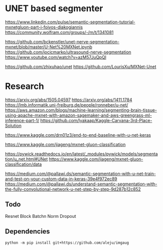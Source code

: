 

# UNET based segmenter

https://www.linkedin.com/pulse/semantic-segmentation-tutorial-mxnetgluon-part-i-foivos-diakogiannis
https://community.wolfram.com/groups/-/m/t/1341081

https://github.com/bckenstler/unet-nerve-segmentation-mxnet/blob/master/U-Net%20MXNet.ipynb
https://github.com/jocicmarko/ultrasound-nerve-segmentation
https://www.youtube.com/watch?v=azM57JuQpQI

https://github.com/zhixuhao/unet
https://github.com/LourisXu/MXNet-Unet


# Research

https://arxiv.org/abs/1505.04597
https://arxiv.org/abs/1411.1784
https://lmb.informatik.uni-freiburg.de/people/ronneber/u-net/
https://aws.amazon.com/blogs/machine-learning/segmenting-brain-tissue-using-apache-mxnet-with-amazon-sagemaker-and-aws-greengrass-ml-inference-part-1/
https://github.com/lyakaap/Kaggle-Carvana-3rd-Place-Solution


https://www.kaggle.com/drn01z3/end-to-end-baseline-with-u-net-keras

https://www.kaggle.com/jiageng/mxnet-gluon-classification


https://pywick.readthedocs.io/en/latest/_modules/pywick/models/segmentation/u_net.html#UNet
https://www.kaggle.com/jiageng/mxnet-gluon-classification/data


https://medium.com/@pallawi.ds/semantic-segmentation-with-u-net-train-and-test-on-your-custom-data-in-keras-39e4f972ec89
https://medium.com/@pallawi.ds/understand-semantic-segmentation-with-the-fully-convolutional-network-u-net-step-by-step-9d287b12c852

## Todo
Resnet Block
Batchn Norm
Dropout


## Dependencies 
```
python -m pip install git+https://github.com/aleju/imgaug
```
